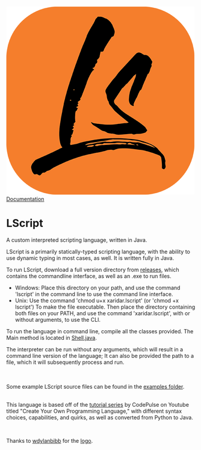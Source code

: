 ![](./LScript_logo-small.png)  
[Documentation](./docs)
<br>

# LScript
A custom interpreted scripting language, written in Java.

LScript is a primarily statically-typed scripting language, with the ability to use dynamic typing in most cases, as well.
It is written fully in Java.

To run LScript, download a full version directory from [releases], which contains the commandline interface, as well as an .exe to run files.<br>
 - Windows: Place this directory on your path, and use the command 'lscript' in the command line to use the command line interface.
 - Unix: Use the command 'chmod u+x xaridar.lscript' (or 'chmod +x lscript') To make the file executable. Then place the directory containing both files on your PATH, and use the command 'xaridar.lscript', with or without arguments, to use the CLI.

To run the language in command line, compile all the classes provided. The Main method is located in [Shell.java].


The interpreter can be run without any arguments, which will result in a command line version of the language; 
It can also be provided the path to a file, which it will subsequently process and run.

<br><br>
Some example LScript source files can be found in the [examples folder].
<br><br>

This language is based off of the [tutorial series] by CodePulse on Youtube titled "Create Your Own Programming Language," 
with different syntax choices, capabilities, and quirks, as well as converted from Python to Java.  

&nbsp;

Thanks to [wdylanbibb](https://github.com/wdylanbibb) for the [logo](./LScript_logo.png).

[Shell.java]: src/main/java/xaridar/lscript/Shell.java
[tutorial series]: https://www.youtube.com/watch?v=Eythq9848Fg&list=PLZQftyCk7_SdoVexSmwy_tBgs7P0b97yD
[examples folder]: examples
[releases]: releases
